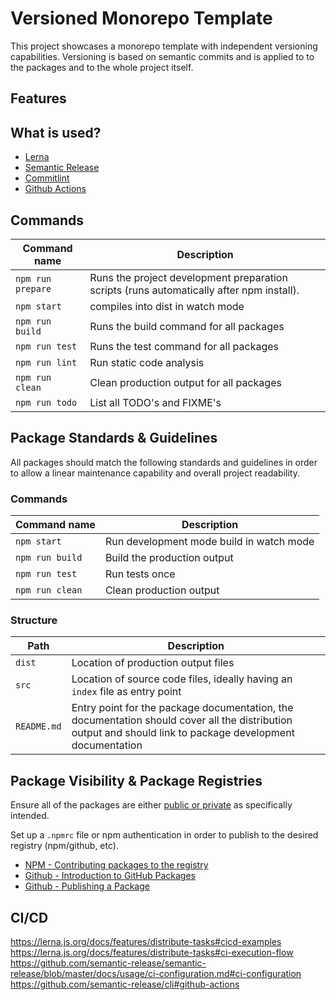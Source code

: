 <!-- TODO: add badges semantic release, lerna, commitlint, github actions -->

# Versioned Monorepo Template

This project showcases a monorepo template with independent versioning capabilities. Versioning is based on semantic commits and is applied to to the packages and to the whole project itself.

## Features

<!-- TODO: document features of this template -->

## What is used?

- [Lerna](https://github.com/lerna/lerna)
- [Semantic Release](https://github.com/conventional-changelog/commitlint)
- [Commitlint](https://github.com/conventional-changelog/commitlint)
- [Github Actions](https://docs.github.com/en/actions)

<!-- TODO: document config -->

## Commands

| Command name | Description |
| -- | -- |
| `npm run prepare` | Runs the project development preparation scripts (runs automatically after npm install). |
| `npm start` | compiles into dist in watch mode |
| `npm run build` | Runs the build command for all packages |
| `npm run test` | Runs the test command for all packages |
| `npm run lint` | Run static code analysis |
| `npm run clean` | Clean production output for all packages |
| `npm run todo` | List all TODO's and FIXME's |

## Package Standards & Guidelines

All packages should match the following standards and guidelines
 in order to allow a linear maintenance capability and overall project readability.

### Commands

| Command name | Description |
| -- | -- |
| `npm start` | Run development mode build in watch mode |
| `npm run build` | Build the production output |
| `npm run test` | Run tests once |
| `npm run clean` | Clean production output |

### Structure

| Path | Description |
| -- | -- |
| `dist` | Location of production output files |
| `src` | Location of source code files, ideally having an `index` file as entry point |
| `README.md` | Entry point for the package documentation, the documentation should cover all the distribution output and should link to package development documentation |

## Package Visibility & Package Registries

Ensure all of the packages are either [public or private](https://docs.npmjs.com/cli/v6/configuring-npm/package-json#private) as specifically intended.

Set up a `.npmrc` file or npm authentication in order to publish to the desired registry (npm/github, etc).
- [NPM - Contributing packages to the registry](https://docs.npmjs.com/packages-and-modules/contributing-packages-to-the-registry)
- [Github - Introduction to GitHub Packages](https://docs.github.com/en/packages/learn-github-packages/introduction-to-github-packages#about-github-package-registry)
- [Github - Publishing a Package](https://docs.github.com/en/packages/learn-github-packages/publishing-a-package)

## CI/CD

https://lerna.js.org/docs/features/distribute-tasks#cicd-examples
https://lerna.js.org/docs/features/distribute-tasks#ci-execution-flow
https://github.com/semantic-release/semantic-release/blob/master/docs/usage/ci-configuration.md#ci-configuration
https://github.com/semantic-release/cli#github-actions